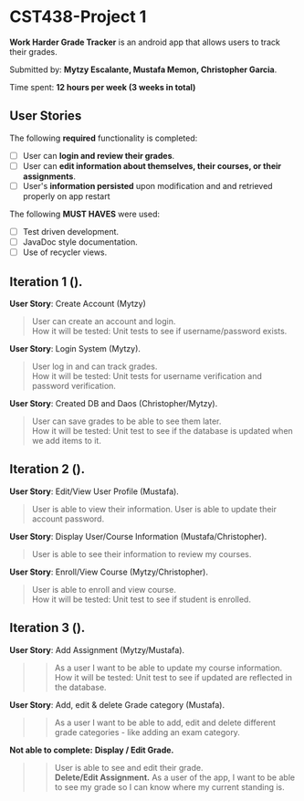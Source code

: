 # CST438-Project 1
**Work Harder Grade Tracker** is an android app that allows users to track their grades.

Submitted by: **Mytzy Escalante, Mustafa Memon, Christopher Garcia**.

Time spent: **12 hours per week (3 weeks in total)**   

## User Stories
The following **required** functionality is completed:  
* [ ] User can **login and review their grades**. 
* [ ] User can **edit information about themselves, their courses, or their assignments**. 
* [ ] User's **information persisted** upon modification and and retrieved properly on app restart

The following **MUST HAVES** were used:  
* [ ] Test driven development. 
* [ ] JavaDoc style documentation. 
* [ ] Use of recycler views. 

## Iteration 1 (). 
**User Story**: Create Account (Mytzy)  
>User can create an account and login.  
>How it will be tested: Unit tests to see if username/password exists. 

**User Story**: Login System (Mytzy). 
>User log in and can track grades.  
>How it will be tested: Unit tests for username verification and password verification.

**User Story**: Created DB and Daos (Christopher/Mytzy).  
>User can save grades to be able to see them later.  
>How it will be tested: Unit test to see if the database is updated when we add items to it.  

## Iteration 2 (). 
**User Story**: Edit/View User Profile (Mustafa). 
>User is able to view their information.
>User is able to update their account password.

**User Story**: Display User/Course Information  (Mustafa/Christopher).
>User is able to see their information to review my courses.

**User Story**: Enroll/View Course  (Mytzy/Christopher). 
>User is able to enroll and view course.    
>How it will be tested: Unit test to see if student is enrolled. 

## Iteration 3 (). 
**User Story**:  Add Assignment (Mytzy/Mustafa). 
>>As a user I want to be able to update my course information.  
>>How it will be tested: Unit test to see if updated are reflected in the database.  

**User Story**:  Add, edit & delete Grade category (Mustafa). 
>>As a user I want to be able to add, edit and delete different grade categories - like adding an exam category. 

**Not able to complete:**
**Display / Edit Grade.** 
>>User is able to see and edit their grade.  
**Delete/Edit Assignment.**
>>As a user of the app, I want to be able to see my grade so I can know where my current standing is.  
    
